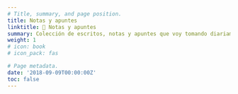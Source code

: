 ```yaml
---
# Title, summary, and page position.
title: Notas y apuntes
linktitle: 🤖 Notas y apuntes
summary: Colección de escritos, notas y apuntes que voy tomando diariamente. 
weight: 1
# icon: book
# icon_pack: fas

# Page metadata.
date: '2018-09-09T00:00:00Z'
toc: false
---
```


